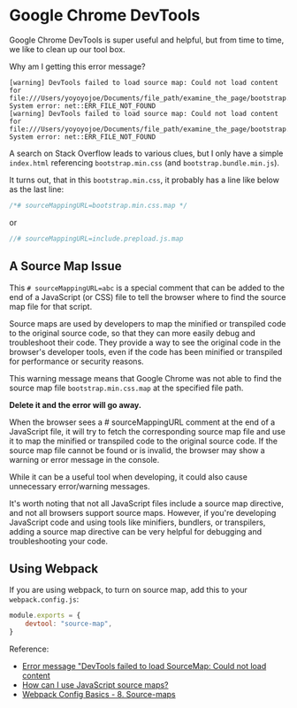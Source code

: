 # Google Chrome DevTools

Google Chrome DevTools is super useful and helpful, but from time to time, we like to clean up our tool box.

Why am I getting this error message? 

```console
[warning] DevTools failed to load source map: Could not load content for file:///Users/yoyoyojoe/Documents/file_path/examine_the_page/bootstrap.bundle.min.js.map: System error: net::ERR_FILE_NOT_FOUND
[warning] DevTools failed to load source map: Could not load content for file:///Users/yoyoyojoe/Documents/file_path/examine_the_page/bootstrap.min.css.map: System error: net::ERR_FILE_NOT_FOUND
```

A search on Stack Overflow leads to various clues, but I only have a simple `index.html` referencing `bootstrap.min.css` (and `bootstrap.bundle.min.js`).

It turns out, that in this `bootstrap.min.css`, it probably has a line like below as the last line:

```css
/*# sourceMappingURL=bootstrap.min.css.map */
```

or 

```js
//# sourceMappingURL=include.prepload.js.map
```

## A Source Map Issue

This `# sourceMappingURL=abc` is a special comment that can be added to the end of a JavaScript (or CSS) file to tell the browser where to find the source map file for that script. 

Source maps are used by developers to map the minified or transpiled code to the original source code, so that they can more easily debug and troubleshoot their code. They provide a way to see the original code in the browser's developer tools, even if the code has been minified or transpiled for performance or security reasons.

This warning message means that Google Chrome was not able to find the source map file `bootstrap.min.css.map` at the specified file path.

**Delete it and the error will go away.**

When the browser sees a # sourceMappingURL comment at the end of a JavaScript file, it will try to fetch the corresponding source map file and use it to map the minified or transpiled code to the original source code. If the source map file cannot be found or is invalid, the browser may show a warning or error message in the console.

While it can be a useful tool when developing, it could also cause unnecessary error/warning messages.

It's worth noting that not all JavaScript files include a source map directive, and not all browsers support source maps. However, if you're developing JavaScript code and using tools like minifiers, bundlers, or transpilers, adding a source map directive can be very helpful for debugging and troubleshooting your code.

## Using Webpack

If you are using webpack, to turn on source map, add this to your `webpack.config.js`:

```js
module.exports = {
    devtool: "source-map",
}
```

Reference:  
- [Error message "DevTools failed to load SourceMap: Could not load content](https://stackoverflow.com/a/67559032/16330123)
- [How can I use JavaScript source maps?](https://stackoverflow.com/questions/21719562/how-can-i-use-javascript-source-maps-map-files)
- [Webpack Config Basics - 8. Source-maps](https://www.youtube.com/watch?v=fGed9phNkto)

